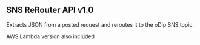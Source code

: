 ## SNS ReRouter API v1.0

Extracts JSON from a posted request and reroutes it to the oDip SNS topic.

AWS Lambda version also included

